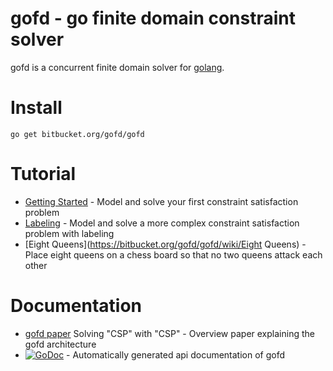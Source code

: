 # gofd - go finite domain constraint solver #

gofd is a concurrent finite domain solver for [golang](http://golang.org/).

# Install #

    go get bitbucket.org/gofd/gofd

# Tutorial #
* [Getting Started](https://bitbucket.org/gofd/gofd/wiki/GettingStarted) - Model and solve your first constraint satisfaction problem 
* [Labeling](https://bitbucket.org/gofd/gofd/wiki/Labeling) - Model and solve a more complex constraint satisfaction problem with labeling
* [Eight Queens](https://bitbucket.org/gofd/gofd/wiki/Eight Queens) - Place eight queens on a chess board so that no two queens attack each other

# Documentation #
* [gofd paper](https://bitbucket.org/gofd/gofd/downloads/gofdpaper.pdf) Solving "CSP" with "CSP" - Overview paper explaining the gofd architecture
* [![GoDoc](https://godoc.org/bitbucket.org/gofd/gofd?status.svg)](https://godoc.org/bitbucket.org/gofd/gofd) - Automatically generated api documentation of gofd